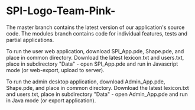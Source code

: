 SPI-Logo-Team-Pink-
===================
The master branch contains the latest version of our application's source code. The modules branch contains code for individual features, tests and partial applications. 

To run the user web application, download SPI_App.pde, Shape.pde, and place in common directory. Download the latest lexicon.txt and users.txt, place in subdirectory "Data" - open SPI_App.pde and run in Javascript mode (or web-export, upload to server).

To run the admin desktop application, download Admin_App.pde, Shape.pde, and place in common directory. Download the latest lexicon.txt and users.txt, place in subdirectory "Data" - open Admin_App.pde and run in Java mode (or export application).

